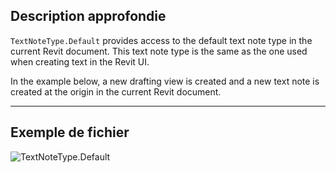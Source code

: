 ## Description approfondie
`TextNoteType.Default` provides access to the default text note type in the current Revit document. This text note type is the same as the one used when creating text in the Revit UI.

In the example below, a new drafting view is created and a new text note is created at the origin in the current Revit document.

___
## Exemple de fichier

![TextNoteType.Default](./Revit.Elements.TextNoteType.Default_img.jpg)
